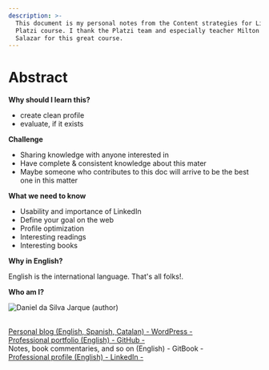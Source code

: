 ```yaml
---
description: >-
  This document is my personal notes from the Content strategies for LinkedIn
  Platzi course. I thank the Platzi team and especially teacher Milton Suárez
  Salazar for this great course.
---
```


# Abstract

**Why should I learn this?**

* create clean profile
* evaluate, if it exists

**Challenge**

* Sharing knowledge with anyone interested in
* Have complete & consistent knowledge about this mater
* Maybe someone who contributes to this doc will arrive to be the best one in this matter

**What we need to know**

* Usability and importance of LinkedIn
* Define your goal on the web
* Profile optimization
* Interesting readings
* Interesting books

**Why in English?**

English is the international language. That's all folks!.

**Who am I?**



![Daniel da Silva Jarque (author)](https://i.imgur.com/2i0LPvN.png)

\
[Personal blog (English, Spanish, Catalan) - WordPress -](https://gwst.eu)\
[Professional portfolio (English) - GitHub -](https://github.com/ddasilva64)\
Notes, book commentaries, and so on (English) - GitBook -\
[Professional profile (English) - LinkedIn -](https://linkedin.com/in/daniel-da-silva-jarque-863705206)
